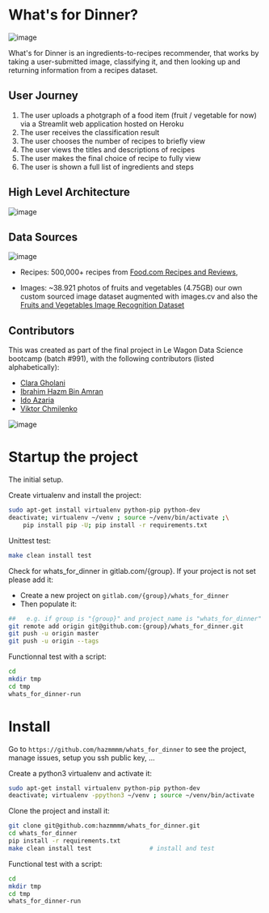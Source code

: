 # What's for Dinner?

![image](https://user-images.githubusercontent.com/108480012/191253097-13373e0d-f527-444b-b85b-5c86be9299c5.png)

What's for Dinner is an ingredients-to-recipes recommender, that works by taking a user-submitted image, classifying it, and then looking up and returning information from a recipes dataset.

## User Journey

1. The user uploads a photgraph of a food item (fruit / vegetable for now) via a Streamlit web application hosted on Heroku
2. The user receives the classification result
3. The user chooses the number of recipes to briefly view
4. The user views the titles and descriptions of recipes
5. The user makes the final choice of recipe to fully view
6. The user is shown a full list of ingredients and steps

## High Level Architecture

![image](https://user-images.githubusercontent.com/108480012/191256580-d023f802-0191-4bb9-a996-3745ec7ebdcf.png)

## Data Sources

![image](https://user-images.githubusercontent.com/108480012/191256267-5bd21d51-d097-4071-8c4e-792b5073678b.png)

- Recipes: 500,000+ recipes from [Food.com Recipes and Reviews](https://www.kaggle.com/datasets/irkaal/foodcom-recipes-and-reviews),

- Images: ~38.921 photos of fruits and vegetables (4.75GB) our own custom sourced image dataset augmented with images.cv and also the [Fruits and Vegetables Image Recognition Dataset](https://www.kaggle.com/datasets/kritikseth/fruit-and-vegetable-image-recognition)

## Contributors
This was created as part of the final project in Le Wagon Data Science bootcamp (batch #991), with the following contributors (listed alphabetically):
- [Clara Gholani]()
- [Ibrahim Hazm Bin Amran](https://github.com/hazmmmm/)
- [Ido Azaria](https://github.com/IdoKun)
- [Viktor Chmilenko]()

![image](https://user-images.githubusercontent.com/108480012/191254761-766bfbf1-cecc-4519-b7b0-b6de66558cb0.png)

# Startup the project

The initial setup.

Create virtualenv and install the project:

```bash
sudo apt-get install virtualenv python-pip python-dev
deactivate; virtualenv ~/venv ; source ~/venv/bin/activate ;\
    pip install pip -U; pip install -r requirements.txt
```

Unittest test:

```bash
make clean install test
```

Check for whats_for_dinner in gitlab.com/{group}.
If your project is not set please add it:

- Create a new project on `gitlab.com/{group}/whats_for_dinner`
- Then populate it:

```bash
##   e.g. if group is "{group}" and project_name is "whats_for_dinner"
git remote add origin git@github.com:{group}/whats_for_dinner.git
git push -u origin master
git push -u origin --tags
```

Functionnal test with a script:

```bash
cd
mkdir tmp
cd tmp
whats_for_dinner-run
```



# Install

Go to `https://github.com/hazmmmm/whats_for_dinner` to see the project, manage issues,
setup you ssh public key, ...

Create a python3 virtualenv and activate it:

```bash
sudo apt-get install virtualenv python-pip python-dev
deactivate; virtualenv -ppython3 ~/venv ; source ~/venv/bin/activate
```

Clone the project and install it:

```bash
git clone git@github.com:hazmmmm/whats_for_dinner.git
cd whats_for_dinner
pip install -r requirements.txt
make clean install test                # install and test
```

Functional test with a script:

```bash
cd
mkdir tmp
cd tmp
whats_for_dinner-run
```
